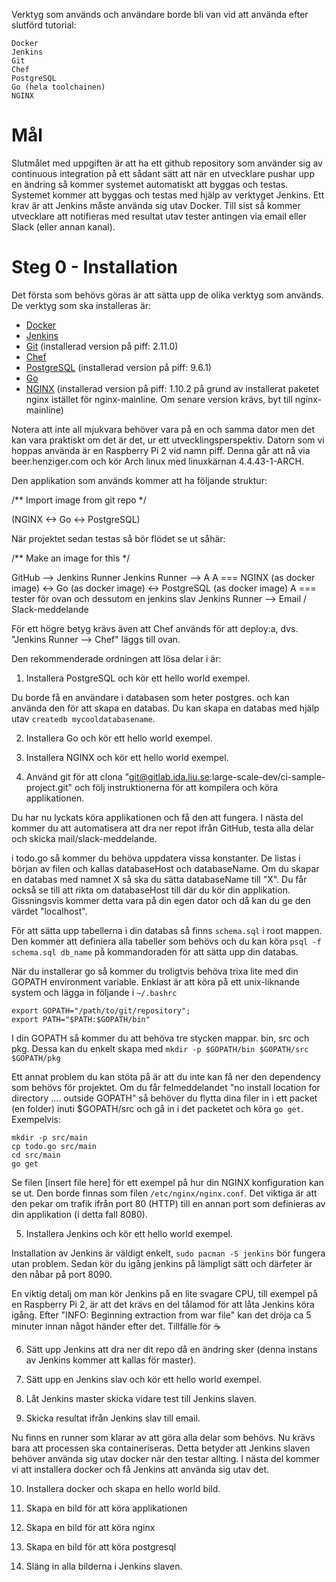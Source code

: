 Verktyg som används och användare borde bli van vid att använda efter slutförd tutorial:

	Docker
	Jenkins
	Git
	Chef
	PostgreSQL
	Go (hela toolchainen)
	NGINX

# Mål

Slutmålet med uppgiften är att ha ett github repository som använder
sig av continuous integration på ett sådant sätt att när en utvecklare
pushar upp en ändring så kommer systemet automatiskt att byggas och
testas. Systemet kommer att byggas och testas med hjälp av verktyget
Jenkins. Ett krav är att Jenkins måste använda sig utav Docker. Till
sist så kommer utvecklare att notifieras med resultat utav tester
antingen via email eller Slack (eller annan kanal).

# Steg 0 - Installation

Det första som behövs göras är att sätta upp de olika verktyg som
används. De verktyg som ska installeras är:

- [Docker](https://docs.docker.com/engine/installation/linux/archlinux/)
- [Jenkins](https://jenkins.io/download/)
- [Git](https://git-scm.com/) (installerad version på piff: 2.11.0)
- [Chef](https://www.chef.io/) 
- [PostgreSQL](https://www.postgresql.org/) (installerad version på piff: 9.6.1)
- [Go](https://wiki.archlinux.org/index.php/Go)
- [NGINX](http://nginx.org/) (installerad version på piff: 1.10.2 på grund av installerat paketet nginx istället för nginx-mainline. Om senare version krävs, byt till nginx-mainline)

Notera att inte all mjukvara behöver vara på en och samma dator men
det kan vara praktiskt om det är det, ur ett utvecklingsperspektiv.
Datorn som vi hoppas använda är en Raspberry Pi 2 vid namn piff.
Denna går att nå via beer.henziger.com och kör Arch linux med linuxkärnan 4.4.43-1-ARCH.

Den applikation som används kommer att ha följande struktur:

/** Import image from git repo */

(NGINX <-> Go <-> PostgreSQL)

När projektet sedan testas så bör flödet se ut såhär:

/** Make an image for this */

GitHub --> Jenkins Runner
Jenkins Runner --> A
A === NGINX (as docker image) <-> Go (as docker image) <-> PostgreSQL (as docker image)
A === tester för ovan och dessutom en jenkins slav
Jenkins Runner --> Email / Slack-meddelande

För ett högre betyg krävs även att Chef används för att deploy:a, dvs.
"Jenkins Runner --> Chef" läggs till ovan.

Den rekommenderade ordningen att lösa delar i är:

1) Installera PostgreSQL och kör ett hello world exempel.

Du borde få en användare i databasen som heter postgres. och kan
använda den för att skapa en databas. Du kan skapa en databas med
hjälp utav `createdb mycooldatabasename`. 

2) Installera Go och kör ett hello world exempel.

3) Installera NGINX och kör ett hello world exempel.

4) Använd git för att clona
"git@gitlab.ida.liu.se:large-scale-dev/ci-sample-project.git" och följ
instruktionerna för att kompilera och köra applikationen.

Du har nu lyckats köra applikationen och få den att fungera. I nästa
del kommer du att automatisera att dra ner repot ifrån GitHub, testa
alla delar och skicka mail/slack-meddelande.

i todo.go så kommer du behöva uppdatera vissa konstanter. De listas i
början av filen och kallas databaseHost och databaseName. Om du skapar
en databas med namnet X så ska du sätta databaseName till "X". Du får
också se till att rikta om databaseHost till där du kör din
applikation. Gissningsvis kommer detta vara på din egen dator och då
kan du ge den värdet "localhost".

För att sätta upp tabellerna i din databas så finns `schema.sql` i
root mappen. Den kommer att definiera alla tabeller som behövs och du
kan köra `psql -f schema.sql db_name` på kommandoraden för att sätta
upp din databas.

När du installerar go så kommer du troligtvis behöva trixa lite med
din GOPATH environment variable. Enklast är att köra på ett
unix-liknande system och lägga in följande i `~/.bashrc`

```
export GOPATH="/path/to/git/repository";
export PATH="$PATH:$GOPATH/bin"
```

I din GOPATH så kommer du att behöva tre stycken mappar. bin, src och
pkg. Dessa kan du enkelt skapa med `mkdir -p $GOPATH/bin $GOPATH/src
$GOPATH/pkg`

Ett annat problem du kan stöta på är att du inte kan få ner den
dependency som behövs för projektet. Om du får felmeddelandet "no
install location for directory .... outside GOPATH" så behöver du
flytta dina filer in i ett packet (en folder) inuti $GOPATH/src och gå
in i det packetet och köra `go get`. Exempelvis:

```
mkdir -p src/main
cp todo.go src/main
cd src/main
go get
```

Se filen [insert file here] för ett exempel på hur din NGINX
konfiguration kan se ut. Den borde finnas som filen
`/etc/nginx/nginx.conf`. Det viktiga är att den pekar om trafik ifrån
port 80 (HTTP) till en annan port som definieras av din applikation (i
detta fall 8080).

5) Installera Jenkins och kör ett hello world exempel.

Installation av Jenkins är väldigt enkelt, `sudo pacman -S jenkins` bör
fungera utan problem. Sedan kör du igång jenkins på lämpligt sätt och
därfeter är den nåbar på port 8090.

En viktig detalj om man kör Jenkins på en lite svagare CPU, till exempel
på en Raspberry Pi 2, är att det krävs en del tålamod för att låta Jenkins
köra igång. Efter "INFO: Beginning extraction from war file" kan det dröja ca
5 minuter innan något händer efter det. Tillfälle för :coffee:

6) Sätt upp Jenkins att dra ner dit repo då en ändring sker (denna
instans av Jenkins kommer att kallas för master).

7) Sätt upp en Jenkins slav och kör ett hello world exempel.

8) Låt Jenkins master skicka vidare test till Jenkins slaven.

9) Skicka resultat ifrån Jenkins slav till email.

Nu finns en runner som klarar av att göra alla delar som behövs. Nu
krävs bara att processen ska containeriseras. Detta betyder att
Jenkins slaven behöver använda sig utav docker när den testar
allting. I nästa del kommer vi att installera docker och få Jenkins
att använda sig utav det.

10) Installera docker och skapa en hello world bild.

11) Skapa en bild för att köra applikationen

12) Skapa en bild för att köra nginx

13) Skapa en bild för att köra postgresql

14) Släng in alla bilderna i Jenkins slaven.